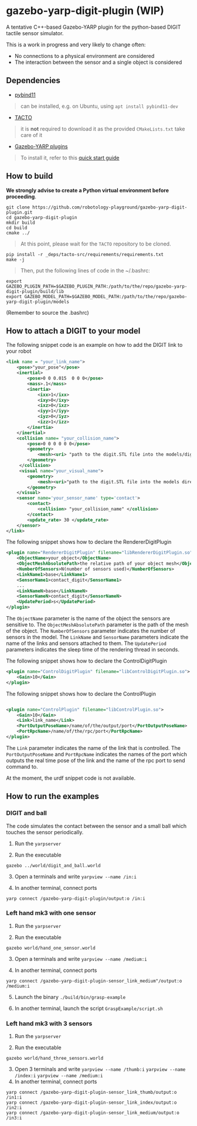 # gazebo-yarp-digit-plugin (WIP)

A tentative C++-based Gazebo-YARP plugin for the python-based DIGIT tactile sensor simulator.

This is a work in progress and very likely to change often:
- No connections to a physical environment are considered
- The interaction between the sensor and a single object is considered

## Dependencies

- [pybind11](https://github.com/pybind/pybind11)
> can be installed, e.g. on Ubuntu, using `apt install pybind11-dev`
- [TACTO](https://github.com/facebookresearch/tacto.git)
> it is **not** required to download it as the provided `CMakeLists.txt` take care of it
- [Gazebo-YARP plugins](https://github.com/robotology/gazebo-yarp-plugins)
> To install it, refer to this [quick start guide](http://robotology.github.io/gazebo-yarp-plugins/master/)

## How to build

**We strongly advise to create a Python virtual environment before proceeding**.

```console
git clone https://github.com/robotology-playground/gazebo-yarp-digit-plugin.git
cd gazebo-yarp-digit-plugin
mkdir build
cd build
cmake ../
```
> At this point, please wait for the `TACTO` repository to be cloned.

```console
pip install -r _deps/tacto-src/requirements/requirements.txt
make -j
```

> Then, put the following lines of code in the ~/.bashrc:
```console
export GAZEBO_PLUGIN_PATH=$GAZEBO_PLUGIN_PATH:/path/to/the/repo/gazebo-yarp-digit-plugin/build/lib
export GAZEBO_MODEL_PATH=$GAZEBO_MODEL_PATH:/path/to/the/repo/gazebo-yarp-digit-plugin/models

```
(Remember to source the .bashrc)
## How to attach a DIGIT to your model
The following snippet code is an example on how to add the DIGIT link to your robot
```xml
<link name = "your_link_name">
    <pose>"your_pose"</pose>
    <inertial>
        <pose>0 0 0.015  0 0 0</pose>
        <mass>.1</mass>
        <inertia>
            <ixx>1</ixx>
            <ixy>0</ixy>
            <ixz>0</ixz>
            <iyy>1</iyy>
            <iyz>0</iyz>
            <izz>1</izz>
        </inertia>
    </inertial>
    <collision name= "your_collision_name">
        <pose>0 0 0 0 0 0</pose>
        <geometry>
            <mesh><uri> "path to the digit.STL file into the models/digit directory"</uri></mesh>
        </geometry>
     </collision>
     <visual name="your_visual_name">
        <geometry>
            <mesh><uri>"path to the digit.STL file into the models directory "</uri></mesh>
        </geometry>
    </visual>
    <sensor name='your_sensor_name' type='contact'>
        <contact>
            <collision> "your_collision_name" </collision>
        </contact>
        <update_rate> 30 </update_rate>
    </sensor>
</link>

```
The following snippet shows how to declare the RendererDigitPlugin
```xml
<plugin name="RendererDigitPlugin" filename="libRendererDigitPlugin.so">
    <ObjectName>your_object</ObjectName>
    <ObjectMeshAbsolutePath>the relative path of your object mesh</ObjectMeshAbsolutePath>
    <NumberOfSensors>N(number of sensors used)</NumberOfSensors>
    <LinkName1>base</LinkName1>
    <SensorName1>contact_digit</SensorName1>
    ...
    <LinkNameN>base</LinkNameN>
    <SensorNameN>contact_digit</SensorNameN>
    <UpdatePeriod>s</UpdatePeriod>
</plugin>
```
The `ObjectName` parameter is the name of the object the sensors are sensitive to.
The `ObjectMeshAbsolutePath` parameter is the path of the mesh of the object.
The `NumberOfSensors` parameter indicates the number of sensors in the model.
The `LinkName` and `SensorName` parameters indicate the name of the links and sensors attached to them.
The `UpdatePeriod` parameters indicates the sleep time of the rendering thread in seconds.


The following snippet shows how to declare the ControlDigitPlugin
```xml
<plugin name="ControlDigitPlugin" filename="libControlDigitPlugin.so">
    <Gain>10</Gain>
</plugin>
```
The following snippet shows how to declare the ControlPlugin
```xml

<plugin name="ControlPlugin" filename="libControlPlugin.so">
    <Gain>10</Gain>
    <Link>link_name</Link>
    <PortOutputPoseName>/name/of/the/output/port</PortOutputPoseName>
    <PortRpcName>/name/of/the/rpc/port</PortRpcName>
</plugin>
```
The `Link` parameter indicates the name of the link that is controlled.
The `PortOutputPoseName` and `PortRpcName` indicates the names of the port which outputs the real time pose of the link and the name of the rpc port to send command to.

At the moment, the urdf snippet code is not available.

## How to run the examples

### DIGIT and ball
The code simulates the contact between the sensor and a small ball which touches the sensor periodically.

1. Run the `yarpserver`

2. Run the executable
```console
gazebo ../world/digit_and_ball.world
```

3. Open a terminals and write `yarpview --name /in:i`

4. In another terminal, connect ports
```console
yarp connect /gazebo-yarp-digit-plugin/output:o /in:i
```

### Left hand mk3 with one sensor

1. Run the `yarpserver`

2. Run the executable
```console
gazebo world/hand_one_sensor.world
```

3. Open a terminals and write `yarpview --name /medium:i`

4. In another terminal, connect ports
```console
yarp connect /gazebo-yarp-digit-plugin-sensor_link_medium"/output:o /medium:i
```
5. Launch the binary `./build/bin/grasp-example`

6. In another terminal, launch the script `GraspExample/script.sh`



### Left hand mk3 with 3 sensors
1. Run the `yarpserver`

2. Run the executable
```console
gazebo world/hand_three_sensors.world
```
3. Open 3 terminals and write `yarpview --name /thumb:i` `yarpview --name /index:i` `yarpview --name /medium:i`
4. In another terminal, connect ports
```console
yarp connect /gazebo-yarp-digit-plugin-sensor_link_thumb/output:o /in1:i
yarp connect /gazebo-yarp-digit-plugin-sensor_link_index/output:o /in2:i
yarp connect /gazebo-yarp-digit-plugin-sensor_link_medium/output:o /in3:i
```
